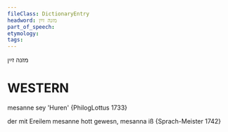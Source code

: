 ```yaml
---
fileClass: DictionaryEntry
headword: מזנה זײַן
part_of_speech: 
etymology: 
tags: 
---
```

מזנה זײַן

WESTERN
========

mesanne sey 'Huren' {PhilogLottus 1733}

der mit Ereilem mesanne hott gewesn, mesanna iß {Sprach-Meister 1742}